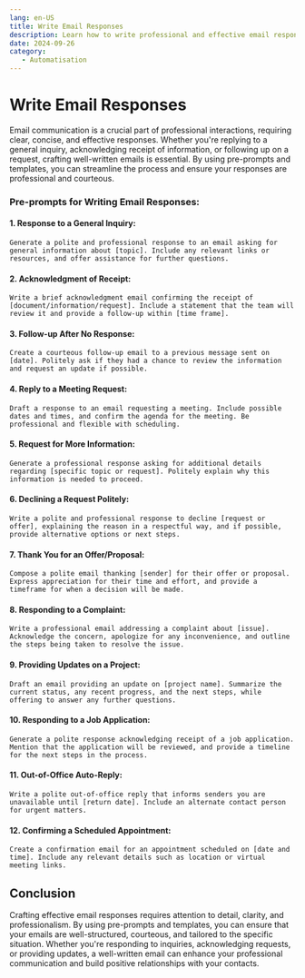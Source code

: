 ```yaml
---
lang: en-US
title: Write Email Responses
description: Learn how to write professional and effective email responses for various situations, from general inquiries to job applications.
date: 2024-09-26
category:
   - Automatisation
---
```


# Write Email Responses

Email communication is a crucial part of professional interactions, requiring clear, concise, and effective responses. Whether you're replying to a general inquiry, acknowledging receipt of information, or following up on a request, crafting well-written emails is essential. By using pre-prompts and templates, you can streamline the process and ensure your responses are professional and courteous.

<!-- more -->

### Pre-prompts for Writing Email Responses:

#### 1. Response to a General Inquiry:

```
Generate a polite and professional response to an email asking for general information about [topic]. Include any relevant links or resources, and offer assistance for further questions.
```

#### 2. Acknowledgment of Receipt:

```
Write a brief acknowledgment email confirming the receipt of [document/information/request]. Include a statement that the team will review it and provide a follow-up within [time frame].
```

#### 3. Follow-up After No Response:

```
Create a courteous follow-up email to a previous message sent on [date]. Politely ask if they had a chance to review the information and request an update if possible.
```

#### 4. Reply to a Meeting Request:

```
Draft a response to an email requesting a meeting. Include possible dates and times, and confirm the agenda for the meeting. Be professional and flexible with scheduling.
```

#### 5. Request for More Information:

```
Generate a professional response asking for additional details regarding [specific topic or request]. Politely explain why this information is needed to proceed.
```

#### 6. Declining a Request Politely:

```
Write a polite and professional response to decline [request or offer], explaining the reason in a respectful way, and if possible, provide alternative options or next steps.
```

#### 7. Thank You for an Offer/Proposal:

```
Compose a polite email thanking [sender] for their offer or proposal. Express appreciation for their time and effort, and provide a timeframe for when a decision will be made.
```

#### 8. Responding to a Complaint:

```
Write a professional email addressing a complaint about [issue]. Acknowledge the concern, apologize for any inconvenience, and outline the steps being taken to resolve the issue.
```

#### 9. Providing Updates on a Project:

```
Draft an email providing an update on [project name]. Summarize the current status, any recent progress, and the next steps, while offering to answer any further questions.
```

#### 10. Responding to a Job Application:

```
Generate a polite response acknowledging receipt of a job application. Mention that the application will be reviewed, and provide a timeline for the next steps in the process.
```

#### 11. Out-of-Office Auto-Reply:

```
Write a polite out-of-office reply that informs senders you are unavailable until [return date]. Include an alternate contact person for urgent matters.
```

#### 12. Confirming a Scheduled Appointment:

```
Create a confirmation email for an appointment scheduled on [date and time]. Include any relevant details such as location or virtual meeting links.
```

## Conclusion

Crafting effective email responses requires attention to detail, clarity, and professionalism. By using pre-prompts and templates, you can ensure that your emails are well-structured, courteous, and tailored to the specific situation. Whether you're responding to inquiries, acknowledging requests, or providing updates, a well-written email can enhance your professional communication and build positive relationships with your contacts.
